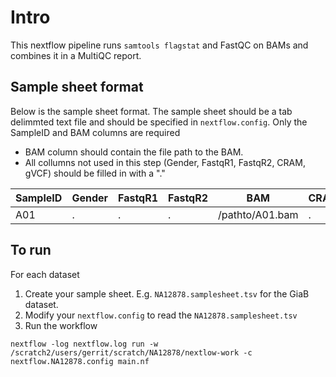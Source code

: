 # Intro

This nextflow pipeline runs `samtools flagstat` and FastQC on BAMs and combines it in a MultiQC report.


## Sample sheet format

Below is the sample sheet format. The sample sheet should be a tab delimmted text file and should be specified in `nextflow.config`.  Only the SampleID and BAM columns are required

- BAM column should contain the file path to the BAM.
- All collumns not used in this step (Gender, FastqR1, FastqR2, CRAM, gVCF) should be filled in with a "." 


| SampleID | Gender | FastqR1 | FastqR2 | BAM | CRAM | gVCF |
| -------- | ------ | ------- | ------- | --- | --- | --- |
| A01      | .      | .       | .       | /pathto/A01.bam | . | . |


## To run

For each dataset
1) Create your sample sheet. E.g. `NA12878.samplesheet.tsv` for the GiaB dataset.
2) Modify your `nextflow.config` to read the `NA12878.samplesheet.tsv`
3) Run the workflow

```
nextflow -log nextflow.log run -w /scratch2/users/gerrit/scratch/NA12878/nextlow-work -c nextflow.NA12878.config main.nf
```

